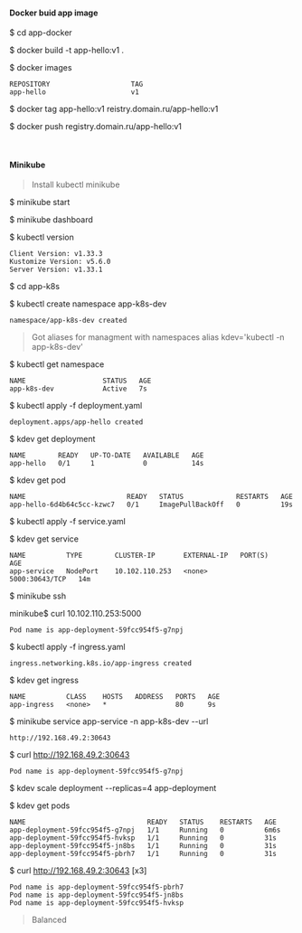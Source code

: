 #### Docker buid app image

$ cd app-docker

$ docker build -t app-hello:v1 .

$ docker images
```
REPOSITORY                    TAG
app-hello                     v1
```

$ docker tag app-hello:v1 reistry.domain.ru/app-hello:v1

$ docker push registry.domain.ru/app-hello:v1

<br />

#### Minikube

> Install kubectl minikube

$ minikube start

$ minikube dashboard

$ kubectl version
```
Client Version: v1.33.3
Kustomize Version: v5.6.0
Server Version: v1.33.1
```

$ cd app-k8s

$ kubectl create namespace app-k8s-dev
```
namespace/app-k8s-dev created
```

> Got aliases for managment with namespaces
> alias kdev='kubectl -n app-k8s-dev'

$ kubectl get namespace
```
NAME                   STATUS   AGE
app-k8s-dev            Active   7s
```

$ kubectl apply -f deployment.yaml 
```
deployment.apps/app-hello created
```

$ kdev get deployment
```
NAME        READY   UP-TO-DATE   AVAILABLE   AGE
app-hello   0/1     1            0           14s
```

$ kdev get pod
```
NAME                         READY   STATUS             RESTARTS   AGE
app-hello-6d4b64c5cc-kzwc7   0/1     ImagePullBackOff   0          19s
```

$ kubectl apply -f service.yaml

$ kdev get service
```
NAME          TYPE        CLUSTER-IP       EXTERNAL-IP   PORT(S)          AGE
app-service   NodePort    10.102.110.253   <none>        5000:30643/TCP   14m
```

$ minikube ssh

minikube$ curl 10.102.110.253:5000
```
Pod name is app-deployment-59fcc954f5-g7npj
```

$ kubectl apply -f ingress.yaml
```
ingress.networking.k8s.io/app-ingress created
```

$ kdev get ingress
```
NAME          CLASS    HOSTS   ADDRESS   PORTS   AGE
app-ingress   <none>   *                 80      9s
```

$ minikube service app-service -n app-k8s-dev --url
```
http://192.168.49.2:30643
```

$ curl http://192.168.49.2:30643
```
Pod name is app-deployment-59fcc954f5-g7npj
```

$ kdev scale deployment --replicas=4 app-deployment

$ kdev get pods
```
NAME                              READY   STATUS    RESTARTS   AGE
app-deployment-59fcc954f5-g7npj   1/1     Running   0          6m6s
app-deployment-59fcc954f5-hvksp   1/1     Running   0          31s
app-deployment-59fcc954f5-jn8bs   1/1     Running   0          31s
app-deployment-59fcc954f5-pbrh7   1/1     Running   0          31s
```

$ curl http://192.168.49.2:30643 [x3]
```
Pod name is app-deployment-59fcc954f5-pbrh7
Pod name is app-deployment-59fcc954f5-jn8bs
Pod name is app-deployment-59fcc954f5-hvksp
```

> Balanced